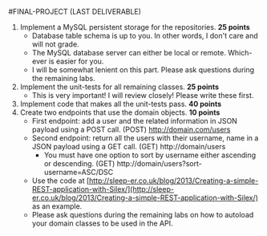 #FINAL-PROJECT (LAST DELIVERABLE)

1. Implement a MySQL persistent storage for the repositories. **25 points**
    - Database table schema is up to you.  In other words, I don't care and will not grade.
    - The MySQL database server can either be local or remote.  Which-ever is easier for you.
    - I will be somewhat lenient on this part.  Please ask questions during the remaining labs.
2. Implement the unit-tests for all remaining classes. **25 points**
    - This is very important!  I will review closely!  Please write these first.
3. Implement code that makes all the unit-tests pass. **40 points**
4. Create two endpoints that use the domain objects. **10 points**
    - First endpoint: add a user and the related information in JSON payload using a POST call.  (POST) http://domain.com/users
    - Second endpoint: return all the users with their username, name in a JSON payload using a GET call. (GET) http://domain/users
      - You must have one option to sort by username either ascending or descending. (GET) http://domain/users?sort-username=ASC/DSC
    - Use the code at [http://sleep-er.co.uk/blog/2013/Creating-a-simple-REST-application-with-Silex/](http://sleep-er.co.uk/blog/2013/Creating-a-simple-REST-application-with-Silex/) as an example.
    - Please ask questions during the remaining labs on how to autoload your domain classes to be used in the API.
